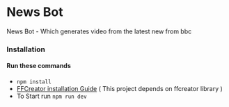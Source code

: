 # <b>News Bot</b>

News Bot - Which generates video from the latest new from bbc

### Installation

#### Run these commands

- <code>npm install</code>
- [FFCreator installation Guide](https://tnfe.github.io/FFCreator/#/en/guide/installation) ( This project depends on ffcreator library )
- To Start run `npm run dev`